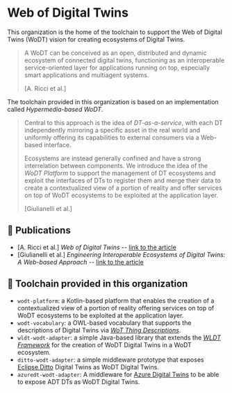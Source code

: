 # Web of Digital Twins
This organization is the home of the toolchain to support the Web of Digital Twins (WoDT) vision for creating ecosystems of Digital Twins.
> A WoDT can be conceived as an open, distributed and dynamic ecosystem of connected digital twins, functioning as an interoperable service-oriented layer for applications running on top, especially smart applications and multiagent systems.
> 
> [A. Ricci et al.]

The toolchain provided in this organization is based on an implementation called _Hypermedia-based WoDT_.
> Central to this approach is the idea of _DT-as-a-service_, with each DT independently mirroring a specific asset in the real world and uniformly offering its capabilities to external consumers via a Web-based interface.
> 
> Ecosystems are instead generally confined and have a strong interrelation between components. We introduce the idea of the _WoDT Platform_ to support the management of DT ecosystems and exploit the interfaces of DTs to register them and merge their data to create a contextualized view of a portion of reality and offer services on top of WoDT ecosystems to be exploited at the application layer.
>
> [Giulianelli et al.]

## :page_facing_up: Publications
- [A. Ricci et al.] _Web of Digital Twins_ -- [link to the article](https://dl.acm.org/doi/10.1145/3507909)
- [Giulianelli et al.] _Engineering Interoperable Ecosystems of Digital Twins: A Web-based Approach_ -- [link to the article](https://dl.acm.org/doi/10.1145/3652620.3688263)

## :hammer: Toolchain provided in this organization
- `wodt-platform`: a Kotlin-based platform that enables the creation of a contextualized view of a portion of reality offering services on top of WoDT ecosystems to be exploited at the application layer. 
- `wodt-vocabulary`: a OWL-based vocabulary that supports the descriptions of Digital Twins via [_WoT Thing Descriptions_](https://www.w3.org/TR/wot-thing-description/).
- `wldt-wodt-adapter`: a simple Java-based library that extends the [_WLDT Framework_](https://github.com/wldt) for the creation of WoDT Digital Twins in a WoDT ecosystem.
- `ditto-wodt-adapter`: a simple middleware prototype that exposes [Eclipse Ditto](https://eclipse.dev/ditto/) Digital Twins as WoDT Digital Twins.
- `azuredt-wodt-adapter`: A middleware for [Azure Digital Twins](https://learn.microsoft.com/en-us/azure/digital-twins/overview) to be able to expose ADT DTs as WoDT Digital Twins.
